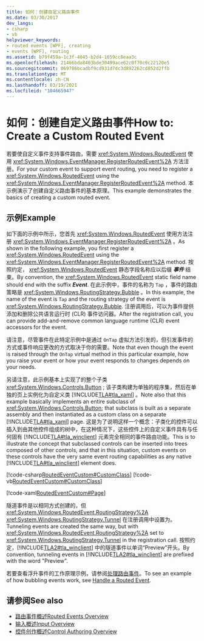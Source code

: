 ```yaml
---
title: 如何：创建自定义路由事件
ms.date: 03/30/2017
dev_langs:
- csharp
- vb
helpviewer_keywords:
- routed events [WPF], creating
- events [WPF], routing
ms.assetid: b79f459a-1c3f-4045-b2d4-1659cc8eaa3c
ms.openlocfilehash: 21466bda8403bde30499ace62c0f70c9c22120e5
ms.sourcegitcommit: 069786bcadbf9cd931d7dc3d892262cd852d2ffb
ms.translationtype: MT
ms.contentlocale: zh-CN
ms.lasthandoff: 03/19/2021
ms.locfileid: "104665947"
---
```

# <a name="how-to-create-a-custom-routed-event"></a><span data-ttu-id="070c5-102">如何：创建自定义路由事件</span><span class="sxs-lookup"><span data-stu-id="070c5-102">How to: Create a Custom Routed Event</span></span>
<span data-ttu-id="070c5-103">若要使自定义事件支持事件路由，需要 <xref:System.Windows.RoutedEvent> 使用 <xref:System.Windows.EventManager.RegisterRoutedEvent%2A> 方法注册。</span><span class="sxs-lookup"><span data-stu-id="070c5-103">For your custom event to support event routing, you need to register a <xref:System.Windows.RoutedEvent> using the <xref:System.Windows.EventManager.RegisterRoutedEvent%2A> method.</span></span> <span data-ttu-id="070c5-104">本示例演示了创建自定义路由事件的基本原理。</span><span class="sxs-lookup"><span data-stu-id="070c5-104">This example demonstrates the basics of creating a custom routed event.</span></span>  
  
## <a name="example"></a><span data-ttu-id="070c5-105">示例</span><span class="sxs-lookup"><span data-stu-id="070c5-105">Example</span></span>  
 <span data-ttu-id="070c5-106">如下面的示例中所示，您首先 <xref:System.Windows.RoutedEvent> 使用方法注册 <xref:System.Windows.EventManager.RegisterRoutedEvent%2A> 。</span><span class="sxs-lookup"><span data-stu-id="070c5-106">As shown in the following example, you first register a <xref:System.Windows.RoutedEvent> using the <xref:System.Windows.EventManager.RegisterRoutedEvent%2A> method.</span></span> <span data-ttu-id="070c5-107">按照约定， <xref:System.Windows.RoutedEvent> 静态字段名称应以后缀 ***事件*** 结束。</span><span class="sxs-lookup"><span data-stu-id="070c5-107">By convention, the <xref:System.Windows.RoutedEvent> static field name should end with the suffix ***Event***.</span></span> <span data-ttu-id="070c5-108">在此示例中，事件的名称为 `Tap` ，事件的路由策略是 <xref:System.Windows.RoutingStrategy.Bubble> 。</span><span class="sxs-lookup"><span data-stu-id="070c5-108">In this example, the name of the event is `Tap` and the routing strategy of the event is <xref:System.Windows.RoutingStrategy.Bubble>.</span></span> <span data-ttu-id="070c5-109">注册调用后，可以为事件提供添加和删除公共语言运行时 (CLR) 事件访问器。</span><span class="sxs-lookup"><span data-stu-id="070c5-109">After the registration call, you can provide add-and-remove common language runtime (CLR) event accessors for the event.</span></span>  
  
 <span data-ttu-id="070c5-110">请注意，尽管事件在此特定示例中是通过 `OnTap` 虚拟方法引发的，但引发事件的方式或事件响应更改的方式取决于你的需要。</span><span class="sxs-lookup"><span data-stu-id="070c5-110">Note that even though the event is raised through the `OnTap` virtual method in this particular example, how you raise your event or how your event responds to changes depends on your needs.</span></span>  
  
 <span data-ttu-id="070c5-111">另请注意，此示例基本上实现了的整个子类 <xref:System.Windows.Controls.Button> ; 该子类构建为单独的程序集，然后在单独的页上实例化为自定义类 [!INCLUDE[TLA#tla_xaml](../../../includes/tlasharptla-xaml-md.md)] 。</span><span class="sxs-lookup"><span data-stu-id="070c5-111">Note also that this example basically implements an entire subclass of <xref:System.Windows.Controls.Button>; that subclass is built as a separate assembly and then instantiated as a custom class on a separate [!INCLUDE[TLA#tla_xaml](../../../includes/tlasharptla-xaml-md.md)] page.</span></span> <span data-ttu-id="070c5-112">这是为了说明这样一个概念：子类化的控件可以插入到由其他控件组成的树中，在这种情况下，这些控件上的自定义事件具有与任何固有 [!INCLUDE[TLA#tla_winclient](../../../includes/tlasharptla-winclient-md.md)] 元素完全相同的事件路由功能。</span><span class="sxs-lookup"><span data-stu-id="070c5-112">This is to illustrate the concept that subclassed controls can be inserted into trees composed of other controls, and that in this situation, custom events on these controls have the very same event routing capabilities as any native [!INCLUDE[TLA#tla_winclient](../../../includes/tlasharptla-winclient-md.md)] element does.</span></span>  
  
 [!code-csharp[RoutedEventCustom#CustomClass](~/samples/snippets/csharp/VS_Snippets_Wpf/RoutedEventCustom/CSharp/SDKSampleLibrary/class1.cs#customclass)]
 [!code-vb[RoutedEventCustom#CustomClass](~/samples/snippets/visualbasic/VS_Snippets_Wpf/RoutedEventCustom/VB/SDKSampleLibrary/Class1.vb#customclass)]  
  
 [!code-xaml[RoutedEventCustom#Page](~/samples/snippets/csharp/VS_Snippets_Wpf/RoutedEventCustom/CSharp/RoutedEventCustomApp/default.xaml#page)]  
  
 <span data-ttu-id="070c5-113">隧道事件是以相同方式创建的，但 <xref:System.Windows.RoutedEvent.RoutingStrategy%2A> <xref:System.Windows.RoutingStrategy.Tunnel> 在注册调用中设置为。</span><span class="sxs-lookup"><span data-stu-id="070c5-113">Tunneling events are created the same way, but with <xref:System.Windows.RoutedEvent.RoutingStrategy%2A> set to <xref:System.Windows.RoutingStrategy.Tunnel> in the registration call.</span></span> <span data-ttu-id="070c5-114">按照约定，[!INCLUDE[TLA2#tla_winclient](../../../includes/tla2sharptla-winclient-md.md)] 中的隧道事件以单词“Preview”开头。</span><span class="sxs-lookup"><span data-stu-id="070c5-114">By convention, tunneling events in [!INCLUDE[TLA2#tla_winclient](../../../includes/tla2sharptla-winclient-md.md)] are prefixed with the word "Preview".</span></span>  
  
 <span data-ttu-id="070c5-115">若要查看浮升事件的工作原理示例，请参阅[处理路由事件](how-to-handle-a-routed-event.md)。</span><span class="sxs-lookup"><span data-stu-id="070c5-115">To see an example of how bubbling events work, see [Handle a Routed Event](how-to-handle-a-routed-event.md).</span></span>  
  
## <a name="see-also"></a><span data-ttu-id="070c5-116">请参阅</span><span class="sxs-lookup"><span data-stu-id="070c5-116">See also</span></span>

- [<span data-ttu-id="070c5-117">路由事件概述</span><span class="sxs-lookup"><span data-stu-id="070c5-117">Routed Events Overview</span></span>](routed-events-overview.md)
- [<span data-ttu-id="070c5-118">输入概述</span><span class="sxs-lookup"><span data-stu-id="070c5-118">Input Overview</span></span>](input-overview.md)
- [<span data-ttu-id="070c5-119">控件创作概述</span><span class="sxs-lookup"><span data-stu-id="070c5-119">Control Authoring Overview</span></span>](../controls/control-authoring-overview.md)
